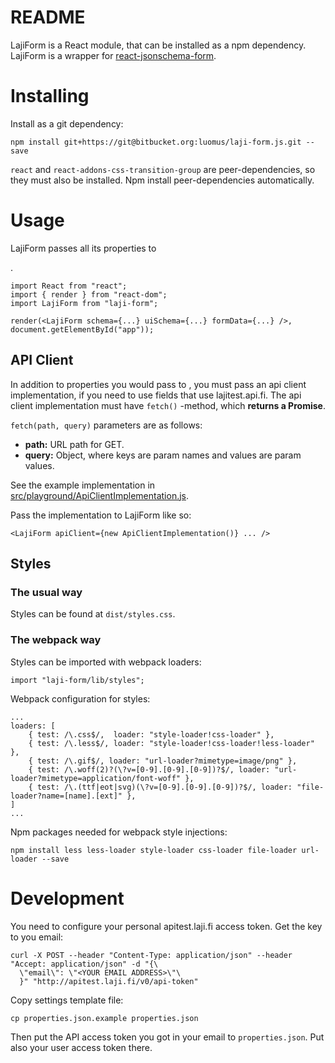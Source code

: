 # README #

LajiForm is a React module, that can be installed as a npm dependency. LajiForm is a wrapper for [react-jsonschema-form](https://github.com/mozilla-services/react-jsonschema-form).

# Installing #

Install as a git dependency:

```
npm install git+https://git@bitbucket.org:luomus/laji-form.js.git --save
```

```react``` and ```react-addons-css-transition-group``` are peer-dependencies, so they must also be installed. Npm install peer-dependencies automatically.

# Usage #

LajiForm passes all its properties to <Form />.

```
import React from "react";
import { render } from "react-dom";
import LajiForm from "laji-form";

render(<LajiForm schema={...} uiSchema={...} formData={...} />, document.getElementById("app"));
```

## API Client ##

In addition to properties you would pass to <Form />, you must pass an api client implementation, if you need to use fields that use lajitest.api.fi. The api client implementation must have ```fetch()``` -method, which **returns a Promise**.

```fetch(path, query)``` parameters are as follows:

* **path:** URL path for GET.
* **query:** Object, where keys are param names and values are param values.

See the example implementation in [src/playground/ApiClientImplementation.js](https://bitbucket.org/luomus/laji-form.js/src/HEAD/playground/ApiClientImplementation.js).

Pass the implementation to LajiForm like so:

```
<LajiForm apiClient={new ApiClientImplementation()} ... />
```

## Styles ##

### The usual way ###

Styles can be found at  ```dist/styles.css```.

### The webpack way ###

Styles can be imported with webpack loaders:

```
import "laji-form/lib/styles";
```

Webpack configuration for styles:
```
...
loaders: [
	{ test: /\.css$/,  loader: "style-loader!css-loader" },
	{ test: /\.less$/, loader: "style-loader!css-loader!less-loader" },
	{ test: /\.gif$/, loader: "url-loader?mimetype=image/png" },
	{ test: /\.woff(2)?(\?v=[0-9].[0-9].[0-9])?$/, loader: "url-loader?mimetype=application/font-woff" },
	{ test: /\.(ttf|eot|svg)(\?v=[0-9].[0-9].[0-9])?$/, loader: "file-loader?name=[name].[ext]" },
]
...
```

Npm packages needed for webpack style injections:
```
npm install less less-loader style-loader css-loader file-loader url-loader --save
```


# Development #

You need to configure your personal apitest.laji.fi access token. Get the key to you email:

```
curl -X POST --header "Content-Type: application/json" --header "Accept: application/json" -d "{\
  \"email\": \"<YOUR EMAIL ADDRESS>\"\
  }" "http://apitest.laji.fi/v0/api-token"
```

Copy settings template file:

```
cp properties.json.example properties.json
```

Then put the API access token you got in your email to ```properties.json```. Put also your user access token there.